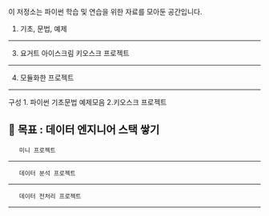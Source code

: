 이 저정소는 파이썬 학습 및 연습을 위한 자료를 모아둔 공간입니다.

1. 기초, 문법, 예제
----------------------------------------
3. 요거트 아이스크림 키오스크 프로젝트
----------------------------------------
4. 모듈화한 프로젝트
----------------------------------------

구성  1. 파이썬 기초문법 예제모음  2.키오스크 프로젝트


🎯
목표 : 데이터 엔지니어 스택 쌓기
-----------------------------
       미니 프로젝트
-----------------------------
       데이터 분석 프로젝트
-----------------------------
       데이터 전처리 프로젝트
-----------------------------

       

